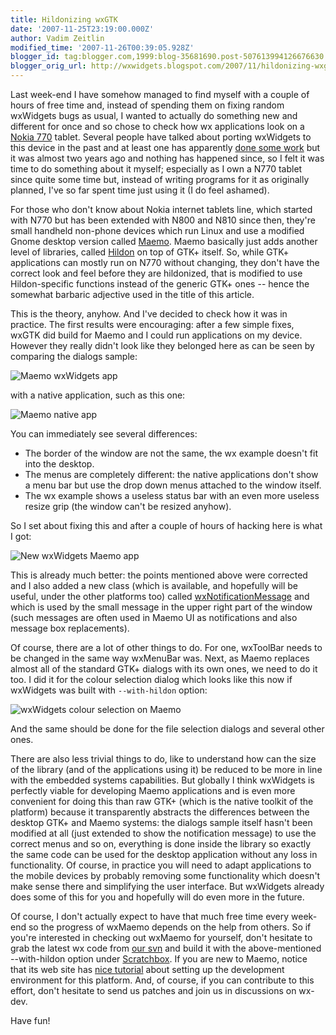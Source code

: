 ```yaml
---
title: Hildonizing wxGTK
date: '2007-11-25T23:19:00.000Z'
author: Vadim Zeitlin
modified_time: '2007-11-26T00:39:05.928Z'
blogger_id: tag:blogger.com,1999:blog-35681690.post-507613994126676630
blogger_orig_url: http://wxwidgets.blogspot.com/2007/11/hildonizing-wxgtk.html
---
```


Last week-end I have somehow managed to find myself with a couple of hours of
free time and, instead of spending them on fixing random wxWidgets bugs as
usual, I wanted to actually do something new and different for once and so chose
to check how wx applications look on a [Nokia 770] tablet. Several people have
talked about porting wxWidgets to this device in the past and at least one has
apparently [done some work] but it was almost two years ago and nothing has
happened since, so I felt it was time to do something about it myself;
especially as I own a N770 tablet since quite some time but, instead of writing
programs for it as originally planned, I've so far spent time just using it (I
do feel ashamed).

[Nokia 770]: http://en.wikipedia.org/wiki/Nokia_770
[done some work]: http://n770.herraiz.org/archives/18

For those who don't know about Nokia internet tablets line, which started with
N770 but has been extended with N800 and N810 since then, they're small handheld
non-phone devices which run Linux and use a modified Gnome desktop version
called [Maemo]. Maemo basically just adds another level of libraries, called
[Hildon] on top of GTK+ itself. So, while GTK+ applications can mostly run on
N770 without changing, they don't have the correct look and feel before they are
hildonized, that is modified to use Hildon-specific functions instead of the
generic GTK+ ones -- hence the somewhat barbaric adjective used in the title of
this article.

[Maemo]: http://www.maemo.org/
[Hildon]: http://live.gnome.org/Hildon

This is the theory, anyhow. And I've decided to check how it was in practice.
The first results were encouraging: after a few simple fixes, wxGTK did build
for Maemo and I could run applications on my device. However they really didn't
look like they belonged here as can be seen by comparing the dialogs sample:

<img src="wxmaemo_old.png" class="img-fluid w-75" alt="Maemo wxWidgets app">

with a native application, such as this one:

<img src="maemopad.png" class="img-fluid w-75" alt="Maemo native app">

You can immediately see several differences:

*   The border of the window are not the same, the wx example doesn't fit into
    the desktop.
*   The menus are completely different: the native applications don't show a
    menu bar but use the drop down menus attached to the window itself.
*   The wx example shows a useless status bar with an even more useless resize
    grip (the window can't be resized anyhow).

So I set about fixing this and after a couple of hours of hacking here is what I
got:

<img src="wxmaemo.png" class="img-fluid w-75" alt="New wxWidgets Maemo app">

This is already much better: the points mentioned above were corrected and I
also added a new class (which is available, and hopefully will be useful, under
the other platforms too) called [wxNotificationMessage] and which is used by the
small message in the upper right part of the window (such messages are often
used in Maemo UI as notifications and also message box replacements).

[wxNotificationMessage]: http://docs.wxwidgets.org/trunk/classwx_notification_message.html

Of course, there are a lot of other things to do. For one, wxToolBar needs to be
changed in the same way wxMenuBar was. Next, as Maemo replaces almost all of the
standard GTK+ dialogs with its own ones, we need to do it too. I did it for the
colour selection dialog which looks like this now if wxWidgets was built with
`--with-hildon` option:

<img src="wxmaemo_coldlg.png" class="img-fluid w-75" alt="wxWidgets colour selection on Maemo">

And the same should be done for the file selection dialogs and several other
ones.

There are also less trivial things to do, like to understand how can the size of
the library (and of the applications using it) be reduced to be more in line
with the embedded systems capabilities. But globally I think wxWidgets is
perfectly viable for developing Maemo applications and is even more convenient
for doing this than raw GTK+ (which is the native toolkit of the platform)
because it transparently abstracts the differences between the desktop GTK+ and
Maemo systems: the dialogs sample itself hasn't been modified at all (just
extended to show the notification message) to use the correct menus and so on,
everything is done inside the library so exactly the same code can be used for
the desktop application without any loss in functionality. Of course, in
practice you will need to adapt applications to the mobile devices by probably
removing some functionality which doesn't make sense there and simplifying the
user interface. But wxWidgets already does some of this for you and hopefully
will do even more in the future.

Of course, I don't actually expect to have that much free time every week-end so
the progress of wxMaemo depends on the help from others. So if you're interested
in checking out wxMaemo for yourself, don't hesitate to grab the latest wx code
from [our svn] and build it with the above-mentioned --with-hildon option under
[Scratchbox]. If you are new to Maemo, notice that its web site has [nice
tutorial] about setting up the development environment for this platform. And,
of course, if you can contribute to this effort, don't hesitate to send us
patches and join us in discussions on wx-dev.

Have fun!

[our svn]: /develop/code-repository/
[Scratchbox]: http://www.scratchbox.org/
[nice tutorial]: http://maemo.org/development/documentation/tutorials/maemo_2_2_tutorial/
